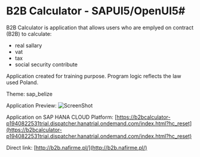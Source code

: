 # B2B Calculator - SAPUI5/OpenUI5#

B2B Calculator is application that allows users who are emplyed on contract (B2B) to calculate:

* real sallary 
* vat
* tax
* social security contribute

Application created for training purpose.
Program logic reflects the law used Poland.

Theme: sap_belize


Application Preview:
![ScreenShot](http://i.imgur.com/UnHLf7k.png)


Application on SAP HANA CLOUD Platform:
[https://b2bcalculator-p1940822531trial.dispatcher.hanatrial.ondemand.com/index.html?hc_reset](https://b2bcalculator-p1940822531trial.dispatcher.hanatrial.ondemand.com/index.html?hc_reset)

Direct link:
[http://b2b.nafirme.pl/](http://b2b.nafirme.pl/)


